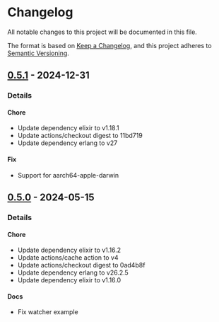 # Changelog

All notable changes to this project will be documented in this file.

The format is based on [Keep a Changelog](https://keepachangelog.com/en/1.0.0/),
and this project adheres to [Semantic Versioning](https://semver.org/spec/v2.0.0.html).

## [0.5.1] - 2024-12-31
### Details
#### Chore
- Update dependency elixir to v1.18.1
- Update actions/checkout digest to 11bd719
- Update dependency erlang to v27

#### Fix
- Support for aarch64-apple-darwin

## [0.5.0] - 2024-05-15
### Details
#### Chore
- Update dependency elixir to v1.16.2
- Update actions/cache action to v4
- Update actions/checkout digest to 0ad4b8f
- Update dependency erlang to v26.2.5
- Update dependency elixir to v1.16.0

#### Docs
- Fix watcher example

[0.5.1]: https://github.com/tuist/lightning_css/compare/0.5.0..0.5.1
[0.5.0]: https://github.com/tuist/lightning_css/compare/0.4.0..0.5.0

<!-- generated by git-cliff -->
